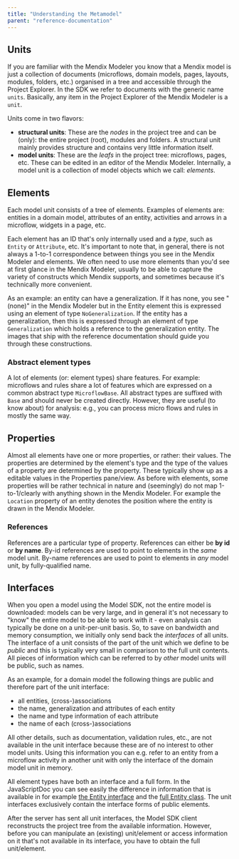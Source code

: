 ```yaml
---
title: "Understanding the Metamodel"
parent: "reference-documentation"
---
```

## Units

If you are familiar with the Mendix Modeler you know that a Mendix model is just a collection of documents (microflows, domain models, pages, layouts, modules, folders, etc.) organised in a tree and accessible through the Project Explorer. In the SDK we refer to documents with the generic name `units`. Basically, any item in the Project Explorer of the Mendix Modeler is a `unit`.

Units come in two flavors:

*   **structural units**: These are the _nodes_ in the project tree and can be (only): the entire project (root), modules and folders. A structural unit mainly provides structure and contains very little information itself.
*   **model units**: These are the _leafs_ in the project tree: microflows, pages, etc. These can be edited in an editor of the Mendix Modeler. Internally, a model unit is a collection of model objects which we call: _elements_.

## Elements

Each model unit consists of a tree of elements. Examples of elements are: entities in a domain model, attributes of an entity, activities and arrows in a microflow, widgets in a page, etc.

Each element has an ID that's only internally used and a _type_, such as `Entity` or `Attribute`, etc. It's important to note that, in general, there is not always a 1-to-1 correspondence between things you see in the Mendix Modeler and elements. We often need to use more elements than you'd see at first glance in the Mendix Modeler, usually to be able to capture the variety of constructs which Mendix supports, and sometimes because it's technically more convenient.

As an example: an entity can have a generalization. If it has none, you see "(none)" in the Mendix Modeler but in the Entity element this is expressed using an element of type `NoGeneralization`. If the entity has a generalization, then this is expressed through an element of type `Generalization` which holds a reference to the generalization entity. The images that ship with the reference documentation should guide you through these constructions.

### Abstract element types

A lot of elements (or: element types) share features. For example: microflows and rules share a lot of features which are expressed on a common abstract type `MicroflowBase`. All abstract types are suffixed with `Base` and should never be created directly. However, they are useful (to know about) for analysis: e.g., you can process micro flows and rules in mostly the same way.

## Properties

Almost all elements have one or more properties, or rather: their values. The properties are determined by the element's type and the type of the values of a property are determined by the property. These typically show up as a editable values in the Properties pane/view. As before with elements, some properties will be rather technical in nature and (seemingly) do not map 1-to-1/clearly with anything shown in the Mendix Modeler. For example the `Location` property of an entity denotes the position where the entity is drawn in the Mendix Modeler.

### References

References are a particular type of property. References can either be **by id** or **by name**. By-id references are used to point to elements in the _same_ model unit. By-name references are used to point to elements in _any_ model unit, by fully-qualified name.

## Interfaces

When you open a model using the Model SDK, not the entire model is downloaded: models can be very large, and in general it's not necessary to "know" the entire model to be able to work with it - even analysis can typically be done on a unit-per-unit basis. So, to save on bandwidth and memory consumption, we initially only send back the _interfaces_ of all units. The interface of a unit consists of the part of the unit which we define to be _public_ and this is typically very small in comparison to the full unit contents. All pieces of information which can be referred to by _other_ model units will be public, such as names.

As an example, for a domain model the following things are public and therefore part of the unit interface:

*   all entities, (cross-)associations
*   the name, generalization and attributes of each entity
*   the name and type information of each attribute
*   the name of each (cross-)associations

All other details, such as documentation, validation rules, etc., are not available in the unit interface because these are of no interest to other model units. Using this information you can e.g. refer to an entity from a microflow activity in another unit with only the interface of the domain model unit in memory.

All element types have both an interface and a full form. In the JavaScriptDoc you can see easily the difference in information that is available in for example [the Entity interface](https://apidocs.mendix.com/modelsdk/latest/interfaces/domainmodels.ientity.html) and the [full Entity class](https://apidocs.mendix.com/modelsdk/latest/classes/domainmodels.entity.html). The unit interfaces exclusively contain the interface forms of public elements.

After the server has sent all unit interfaces, the Model SDK client reconstructs the project tree from the available information. However, before you can manipulate an (existing) unit/element or access information on it that's not available in its interface, you have to obtain the full unit/element. 

